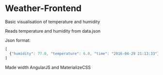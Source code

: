 # Weather-Frontend
Basic visualisation of temperature and humidity

Reads temperature and humidity from data.json

Json format:
```javascript
[
  {"humidity": 77.0, "temperature": 6.0, "time": "2016-04-29 21:13:33"}
]
```

Made width AngularJS and MaterializeCSS

